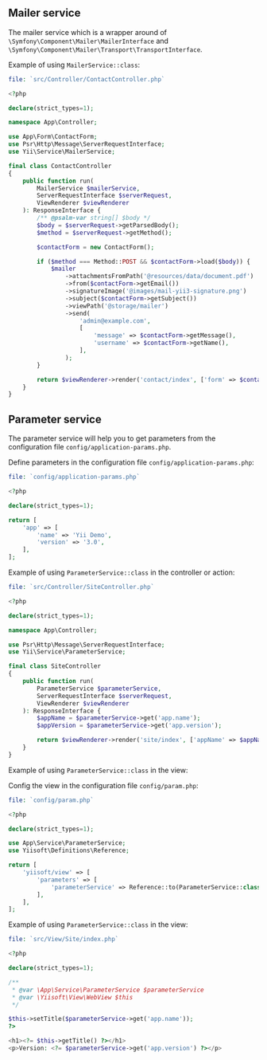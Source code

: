 ## Mailer service

The mailer service which is a wrapper around of `\Symfony\Component\Mailer\MailerInterface` and `\Symfony\Component\Mailer\Transport\TransportInterface`.

Example of using `MailerService::class`:

```php
file: `src/Controller/ContactController.php`

<?php

declare(strict_types=1);

namespace App\Controller;

use App\Form\ContactForm;
use Psr\Http\Message\ServerRequestInterface;
use Yii\Service\MailerService;

final class ContactController
{
    public function run(
        MailerService $mailerService,
        ServerRequestInterface $serverRequest,
        ViewRenderer $viewRenderer
    ): ResponseInterface {
        /** @psalm-var string[] $body */
        $body = $serverRequest->getParsedBody();
        $method = $serverRequest->getMethod();

        $contactForm = new ContactForm();

        if ($method === Method::POST && $contactForm->load($body)) {
            $mailer
                ->attachmentsFromPath('@resources/data/document.pdf')
                ->from($contactForm->getEmail())
                ->signatureImage('@images/mail-yii3-signature.png')
                ->subject($contactForm->getSubject())
                ->viewPath('@storage/mailer')
                ->send(
                    'admin@example.com',
                    [
                        'message' => $contactForm->getMessage(),
                        'username' => $contactForm->getName(),
                    ],
                );
        }

        return $viewRenderer->render('contact/index', ['form' => $contactForm]);
    }
}
```

## Parameter service

The parameter service will help you to get parameters from the configuration file `config/application-params.php`.

Define parameters in the configuration file `config/application-params.php`:

```php
file: `config/application-params.php`

<?php

declare(strict_types=1);

return [
    'app' => [
        'name' => 'Yii Demo',
        'version' => '3.0',
    ],
];
```	

Example of using `ParameterService::class` in the controller or action:

```php
file: `src/Controller/SiteController.php`

<?php

declare(strict_types=1);

namespace App\Controller;

use Psr\Http\Message\ServerRequestInterface;
use Yii\Service\ParameterService;

final class SiteController
{
    public function run(
        ParameterService $parameterService,
        ServerRequestInterface $serverRequest,
        ViewRenderer $viewRenderer
    ): ResponseInterface {
        $appName = $parameterService->get('app.name');
        $appVersion = $parameterService->get('app.version');

        return $viewRenderer->render('site/index', ['appName' => $appName, 'appVersion' => $appVersion]);
    }
}
```

Example of using `ParameterService::class` in the view:

Config the view in the configuration file `config/param.php`:

```php
file: `config/param.php`

<?php

declare(strict_types=1);

use App\Service\ParameterService;
use Yiisoft\Definitions\Reference;

return [
    'yiisoft/view' => [
        'parameters' => [
            'parameterService' => Reference::to(ParameterService::class),
        ],
    ],
];
```

Example of using `ParameterService::class` in the view:

```php
file: `src/View/Site/index.php`

<?php

declare(strict_types=1);

/**
 * @var \App\Service\ParameterService $parameterService
 * @var \Yiisoft\View\WebView $this 
 */

$this->setTitle($parameterService->get('app.name'));
?>

<h1><?= $this->getTitle() ?></h1>
<p>Version: <?= $parameterService->get('app.version') ?></p>
```

